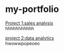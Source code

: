 # my-portfolio
[Project 1:sales analysis](https://eneh-jennifer.github.io/sql-project/)\
hhhhhhhhhhh

[project 2:data analytics](https://eneh-jennifer.github.io/sql-project/)\
hwowwpopeoeo
